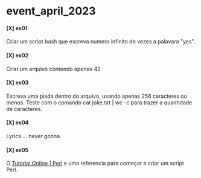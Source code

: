 # event_april_2023

#### [X] ex01
Criar um script bash que escreva numero infinito de vezes a palavara "yes".

#### [X] ex02
Criar um arquivo contendo apenas 42

#### [X] ex03
Escreva uma piada dentro do arquivo, usando apenas 256 caracteres ou menos.
Teste com o comando cat joke.txt | wc -c para trazer a quantidade de caracteres.

#### [X] ex04
Lyrics ... never gonna.

#### [X] ex05
O [Tutorial Online | Perl](https://homepages.dcc.ufmg.br/~diegomd/Site/Estudo/perl.pdf) e uma referencia para começar a criar um script Perl.
